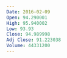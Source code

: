 ```yaml
---
Date: 2016-02-09
Open: 94.290001
High: 95.940002
Low: 93.93
Close: 94.989998
Adj Close: 91.223038
Volume: 44331200
---
```

